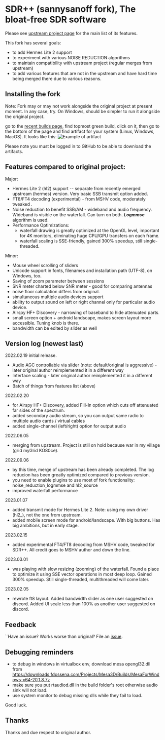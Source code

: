 # SDR++ (sannysanoff fork), The bloat-free SDR software<br>

Please see [upstream project page](https://github.com/AlexandreRouma/SDRPlusPlus) for the main list of its features.

This fork has several goals:

* to add Hermes Lite 2 support
* to experiment with various NOISE REDUCTION algorithms 
* to maintain compatibility with upstream project (regular merges from upstream)
* to add various features that are not in the upstream and have hard time being merged there due to various reasons.

## Installing the fork

Note: Fork may or may not work alongside the original project at present moment. In any case, try. On Windows, should be simpler to run it alongside the original project.

go to the  [recent builds page](https://github.com/sannysanoff/SDRPlusPlus/actions/workflows/build_all.yml), find topmost green build,
click on it, then go to the bottom of the page and find artifact for your system (Linux, Windows, MacOS). It looks like this:
![Example of artifact](https://i.imgur.com/iq8t0Fa.png)

Please note you must be logged in to GitHub to be able to download the artifacts.

## Features compared to original project:

Major:

* Hermes Lite 2 (hl2) support -- separate from recently emerged upstream (hermes) version. Very basic SSB transmit option added.
* FT8/FT4 decoding (experimental) - from MSHV code, moderately tweaked .
* Noise reduction to benefit SSB/AM - wideband and audio frequency. Wideband is visible on the waterfall. Can turn on both. ***Logmmse*** algorithm is used.
* Performance Optimizations:
  * waterfall drawing is greatly optimized at the OpenGL level, important for 4K monitors, eliminating huge CPU/GPU transfers on each frame.
  * waterfall scaling is SSE-friendly, gained 300% speedup, still single-threaded.

Minor:
 
* Mouse wheel scrolling of sliders
* Unicode support in fonts, filenames and installation path (UTF-8), on Windows, too.
* Saving of zoom parameter between sessions
* SNR meter charted below SNR meter - good for comparing antennas
* noise floor calculation differs from original.
* simultaneous multiple audio devices support
* ability to output sound on left or right channel only for particular audio device.
* Airspy HF+ Discovery - narrowing of baseband to hide attenuated parts.
* small screen option + android landscape, makes screen layout more accessible. Tuning knob is there.
* bandwidth can be edited by slider as well

## Version log (newest last)

2022.02.19 initial release. 

* Audio AGC controllable via slider (note: default/original is aggressive) - later original author reimplemented it in a different way 
* Interface scaling - later original author reimplemented it in a different way
* Batch of things from features list (above)

2022.02.20

* for Airspy HF+ Discovery, added Fill-In option which cuts off attenuated far sides of the spectrum.
* added secondary audio stream, so you can output same radio to multiple audio cards / virtual cables
* added single-channel (left/right) option for output audio

2022.06.05

* merging from upstream. Project is still on hold because war in my village (grid myGrid KO80ce).

2022.09.06

* by this time, merge of upstream has been already completed. The log reducion has been greatly optimized compared to previous version.
* you need to enable plugins to use most of fork functionality: noise_reduction_logmmse and hl2_source
* improved waterfall performance

2023.01.07

* added transmit mode for Hermes Lite 2. Note: using my own driver (hl2_), not the one from upstream.
* added mobile screen mode for android/landscape. With big buttons. Has big ambitions, but in early stage.

2023.02.15

* added experimental FT4/FT8 decoding from MSHV code, tweaked for SDR++. All credit goes to MSHV author and down the line.

2023.03.01

* was playing with slow resizing (zooming) of the waterfall. Found a place to optimize it using SSE vector operations in most deep loop. 
  Gained 300% speedup. Still single-threaded, multithreaded will come later.  

2023.02.05

* rewrote ft8 layout. Added bandwidth slider as one user suggested on discord. Added UI scale less than 100% as another user suggested on discord. 

## Feedback

``Have an issue? Works worse than original? File an [issue](https://github.com/sannysanoff/SDRPlusPlus/issues).

## Debugging reminders

* to debug in windows in virtualbox env, download mesa opengl32.dll from https://downloads.fdossena.com/Projects/Mesa3D/Builds/MesaForWindows-x64-20.1.8.7z
* make sure you put rtaudiod.dll in the build folder's root otherwise audio sink will not load.
* use system monitor to debug missing dlls while they fail to load.

Good luck.

## Thanks

Thanks and due respect to original author. 
